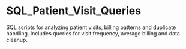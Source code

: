 # SQL_Patient_Visit_Queries
SQL scripts for analyzing patient visits, billing patterns and duplicate handling. Includes queries for visit frequency, average billing and data cleanup. 
